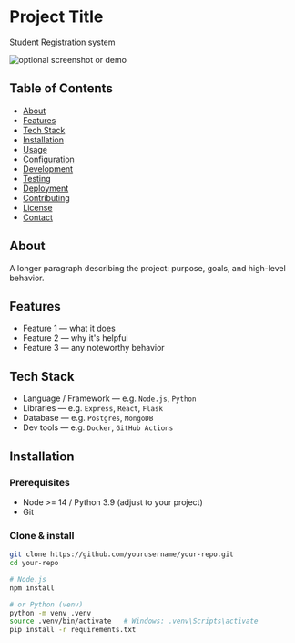 # Project Title
Student Registration system

![optional screenshot or demo](docs/screenshot.png)

## Table of Contents
- [About](#about)
- [Features](#features)
- [Tech Stack](#tech-stack)
- [Installation](#installation)
- [Usage](#usage)
- [Configuration](#configuration)
- [Development](#development)
- [Testing](#testing)
- [Deployment](#deployment)
- [Contributing](#contributing)
- [License](#license)
- [Contact](#contact)

## About
A longer paragraph describing the project: purpose, goals, and high-level behavior.

## Features
- Feature 1 — what it does
- Feature 2 — why it's helpful
- Feature 3 — any noteworthy behavior

## Tech Stack
- Language / Framework — e.g. `Node.js`, `Python`
- Libraries — e.g. `Express`, `React`, `Flask`
- Database — e.g. `Postgres`, `MongoDB`
- Dev tools — e.g. `Docker`, `GitHub Actions`

## Installation

### Prerequisites
- Node >= 14 / Python 3.9 (adjust to your project)
- Git

### Clone & install
```bash
git clone https://github.com/yourusername/your-repo.git
cd your-repo

# Node.js
npm install

# or Python (venv)
python -m venv .venv
source .venv/bin/activate   # Windows: .venv\Scripts\activate
pip install -r requirements.txt
